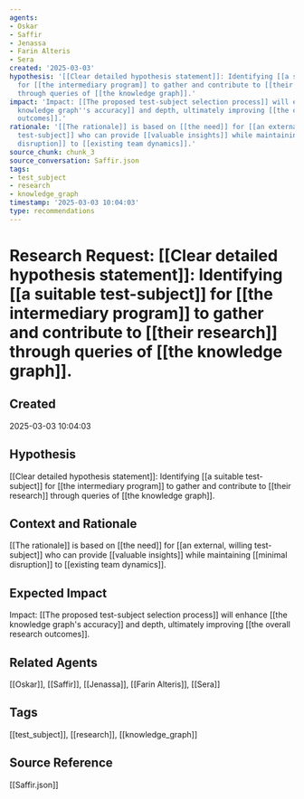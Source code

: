 ```yaml
---
agents:
- Oskar
- Saffir
- Jenassa
- Farin Alteris
- Sera
created: '2025-03-03'
hypothesis: '[[Clear detailed hypothesis statement]]: Identifying [[a suitable test-subject]]
  for [[the intermediary program]] to gather and contribute to [[their research]]
  through queries of [[the knowledge graph]].'
impact: 'Impact: [[The proposed test-subject selection process]] will enhance [[the
  knowledge graph''s accuracy]] and depth, ultimately improving [[the overall research
  outcomes]].'
rationale: '[[The rationale]] is based on [[the need]] for [[an external, willing
  test-subject]] who can provide [[valuable insights]] while maintaining [[minimal
  disruption]] to [[existing team dynamics]].'
source_chunk: chunk_3
source_conversation: Saffir.json
tags:
- test_subject
- research
- knowledge_graph
timestamp: '2025-03-03 10:04:03'
type: recommendations
---
```


# Research Request: [[Clear detailed hypothesis statement]]: Identifying [[a suitable test-subject]] for [[the intermediary program]] to gather and contribute to [[their research]] through queries of [[the knowledge graph]].

## Created
2025-03-03 10:04:03

## Hypothesis
[[Clear detailed hypothesis statement]]: Identifying [[a suitable test-subject]] for [[the intermediary program]] to gather and contribute to [[their research]] through queries of [[the knowledge graph]].

## Context and Rationale
[[The rationale]] is based on [[the need]] for [[an external, willing test-subject]] who can provide [[valuable insights]] while maintaining [[minimal disruption]] to [[existing team dynamics]].

## Expected Impact
Impact: [[The proposed test-subject selection process]] will enhance [[the knowledge graph's accuracy]] and depth, ultimately improving [[the overall research outcomes]].

## Related Agents
[[Oskar]], [[Saffir]], [[Jenassa]], [[Farin Alteris]], [[Sera]]

## Tags
[[test_subject]], [[research]], [[knowledge_graph]]

## Source Reference
[[Saffir.json]]
